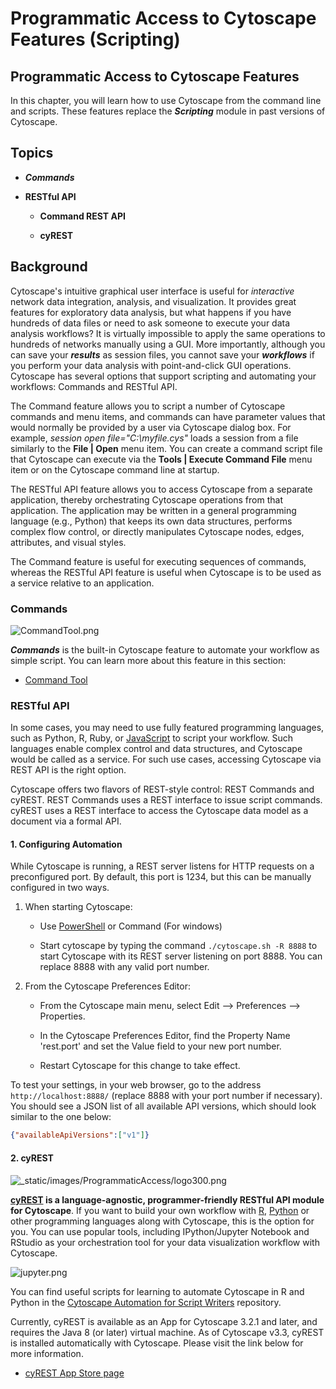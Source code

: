 <a id="programmatic_access_to_cytoscape_features_scripting"> </a>
# Programmatic Access to Cytoscape Features (Scripting)

<a id="programmatic_access_to_cytoscape_features"> </a>
## Programmatic Access to Cytoscape Features

In this chapter, you will learn how to use Cytoscape from the command
line and scripts. These features replace the ***Scripting*** module in
past versions of Cytoscape.

<a id="topics"> </a>
## Topics

-   ***Commands***

-   **RESTful API**

    -   **Command REST API**

    -   **cyREST**

<a id="background"> </a>
## Background

Cytoscape's intuitive graphical user interface is useful for
*interactive* network data integration, analysis, and visualization. It
provides great features for exploratory data analysis, but what happens
if you have hundreds of data files or need to ask someone to execute
your data analysis workflows? It is virtually impossible to apply the
same operations to hundreds of networks manually using a GUI. More
importantly, although you can save your ***results*** as session files,
you cannot save your ***workflows*** if you perform your data analysis
with point-and-click GUI operations. Cytoscape has several options that
support scripting and automating your workflows: Commands and RESTful
API.

The Command feature allows you to script a number of Cytoscape commands
and menu items, and commands can have parameter values that would
normally be provided by a user via Cytoscape dialog box. For example,
*session open file="C:\\myfile.cys"* loads a session from a file
similarly to the **File | Open** menu item. You can create a command
script file that Cytoscape can execute via the **Tools | Execute Command
File** menu item or on the Cytoscape command line at startup.

The RESTful API feature allows you to access Cytoscape from a separate
application, thereby orchestrating Cytoscape operations from that
application. The application may be written in a general programming
language (e.g., Python) that keeps its own data structures, performs
complex flow control, or directly manipulates Cytoscape nodes, edges,
attributes, and visual styles.

The Command feature is useful for executing sequences of commands,
whereas the RESTful API feature is useful when Cytoscape is to be used
as a service relative to an application.

<a id="commands"> </a>
### Commands

![CommandTool.png](_static/images/ProgrammaticAccess/CommandTool.png)

***Commands*** is the built-in Cytoscape feature to automate your
workflow as simple script. You can learn more about this feature in this
section:

-   [Command
    Tool](Command_Tool.html#command-tool)

<a id="restful_api"> </a>
### RESTful API

In some cases, you may need to use fully featured programming languages,
such as Python, R, Ruby, or
[JavaScript](https://en.wikipedia.org/wiki/JavaScript)
to script your workflow. Such languages enable complex control and data
structures, and Cytoscape would be called as a service. For such use
cases, accessing Cytoscape via REST API is the right option.

Cytoscape offers two flavors of REST-style control: REST Commands and
cyREST. REST Commands uses a REST interface to issue script commands.
cyREST uses a REST interface to access the Cytoscape data model as a
document via a formal API.

#### 1. Configuring Automation

While Cytoscape is running, a REST server listens for HTTP requests on a preconfigured port. By default, this port is 1234, but this can be manually configured in two ways.

1.  When starting Cytoscape:

    -   Use [PowerShell](https://en.wikipedia.org/wiki/Windows_PowerShell)
        or Command (For windows)

    -   Start cytoscape by typing the command ```./cytoscape.sh -R 8888``` to start Cytoscape with its REST server listening on port 8888. You can replace 8888 with any valid port number.

2.  From the Cytoscape Preferences Editor:

    -   From the Cytoscape main menu, select Edit --> Preferences --> Properties.
    
    -   In the Cytoscape Preferences Editor, find the Property Name 'rest.port' and set the Value field to your new port number.
    
    -   Restart Cytoscape for this change to take effect.

To test your settings, in your web browser, go to the address ```http://localhost:8888/``` (replace 8888 with your port number if necessary). You should see a JSON list of all available API versions, which should look similar to the one below:

```json
{"availableApiVersions":["v1"]}
```

#### 2. cyREST

![_static/images/ProgrammaticAccess/logo300.png](_static/images/ProgrammaticAccess/logo300.png)

**[cyREST](http://apps.cytoscape.org/apps/cyrest) is a
language-agnostic, programmer-friendly RESTful API module for
Cytoscape**. If you want to build your own workflow with
[R](http://www.r-project.org/), [Python](https://www.python.org/) or
other programming languages along with Cytoscape, this is the option for
you. You can use popular tools, including IPython/Jupyter Notebook and
RStudio as your orchestration tool for your data visualization workflow
with Cytoscape.

![jupyter.png](_static/images/ProgrammaticAccess/jupyter.png)

You can find useful scripts for learning to automate Cytoscape in R and Python in the [Cytoscape Automation for Script Writers](https://github.com/cytoscape/cytoscape-automation/tree/master/for-scripters) repository.

Currently, cyREST is available as an App for Cytoscape 3.2.1 and later,
and requires the Java 8 (or later) virtual machine. As of Cytoscape
v3.3, cyREST is installed automatically with Cytoscape. Please visit the
link below for more information.

-   [cyREST App Store page](http://apps.cytoscape.org/apps/cyrest)
